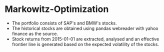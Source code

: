 # Markowitz-Optimization

- The portfolio consists of SAP's and BMW's stocks. 
- The historical stocks are obtained using pandas webreader with yahoo finance as the source.
- Stock returns from 2015-01-01 are extracted, analysed and an effective frontier line is generated based on the expected volatility of the stocks.
